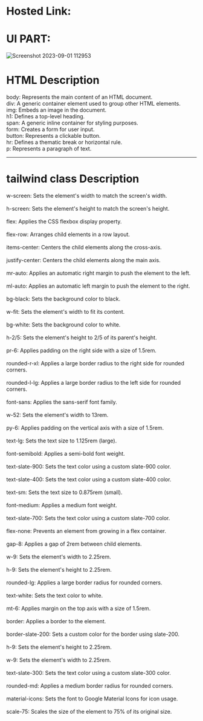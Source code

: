 # Hosted Link:
# UI PART:
![Screenshot 2023-09-01 112953](https://github.com/mansi2020/tailwind_assign2/assets/57188328/90f99665-5be3-4027-be95-d8bf4b211561)
<h1>HTML Description</h1>
body: Represents the main content of an HTML document.<br>
div: A generic container element used to group other HTML elements.<br>
img: Embeds an image in the document.<br>
h1: Defines a top-level heading.<br>
span: A generic inline container for styling purposes.<br>
form: Creates a form for user input.<br>
button: Represents a clickable button.<br>
hr: Defines a thematic break or horizontal rule.<br>
p: Represents a paragraph of text.<br>
<hr>
<h1>tailwind class Description</h1>
w-screen: Sets the element's width to match the screen's width.<br><br>
h-screen: Sets the element's height to match the screen's height.<br><br>
flex: Applies the CSS flexbox display property.<br><br>
flex-row: Arranges child elements in a row layout.<br><br>
items-center: Centers the child elements along the cross-axis.<br><br>
justify-center: Centers the child elements along the main axis.<br><br>
mr-auto: Applies an automatic right margin to push the element to the left.<br><br>
ml-auto: Applies an automatic left margin to push the element to the right.<br><br>
bg-black: Sets the background color to black.<br><br>
w-fit: Sets the element's width to fit its content.<br><br>
bg-white: Sets the background color to white.<br><br>
h-2/5: Sets the element's height to 2/5 of its parent's height.<br><br>
pr-6: Applies padding on the right side with a size of 1.5rem.<br><br>
rounded-r-xl: Applies a large border radius to the right side for rounded corners.<br><br>
rounded-l-lg: Applies a large border radius to the left side for rounded corners.<br><br>
font-sans: Applies the sans-serif font family.<br><br>
w-52: Sets the element's width to 13rem.<br><br>
py-6: Applies padding on the vertical axis with a size of 1.5rem.<br><br>
text-lg: Sets the text size to 1.125rem (large).<br><br>
font-semibold: Applies a semi-bold font weight.<br><br>
text-slate-900: Sets the text color using a custom slate-900 color.<br><br>
text-slate-400: Sets the text color using a custom slate-400 color.<br><br>
text-sm: Sets the text size to 0.875rem (small).<br><br>
font-medium: Applies a medium font weight.<br><br>
text-slate-700: Sets the text color using a custom slate-700 color.<br><br>
flex-none: Prevents an element from growing in a flex container.<br><br>
gap-8: Applies a gap of 2rem between child elements.<br><br>
w-9: Sets the element's width to 2.25rem.<br><br>
h-9: Sets the element's height to 2.25rem.<br><br>
rounded-lg: Applies a large border radius for rounded corners.<br><br>
text-white: Sets the text color to white.<br><br>
mt-6: Applies margin on the top axis with a size of 1.5rem.<br><br>
border: Applies a border to the element.<br><br>
border-slate-200: Sets a custom color for the border using slate-200.<br><br>
h-9: Sets the element's height to 2.25rem.<br><br>
w-9: Sets the element's width to 2.25rem.<br><br>
text-slate-300: Sets the text color using a custom slate-300 color.<br><br>
rounded-md: Applies a medium border radius for rounded corners.<br><br>
material-icons: Sets the font to Google Material Icons for icon usage.<br><br>
scale-75: Scales the size of the element to 75% of its original size.<br><br>
